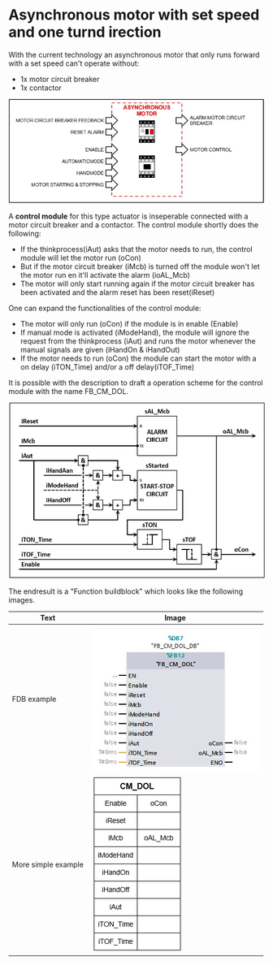 # Asynchronous motor with set speed and one turnd irection

With the current technology an asynchronous motor that only runs forward with a set speed can't operate without:
- 1x motor circuit breaker
- 1x contactor

![Object of a direct online motor ](../Ad06/Images/ObjectAsynchronousMotor.jpg)

A **control module** for this type actuator is inseperable connected with a motor circuit breaker and a contactor. The control module shortly does the following:
- If the thinkprocess(iAut) asks that the motor needs to run, the control module will let the motor run (oCon)
- But if the motor circuit breaker (iMcb) is turned off the module won't let the motor run en it'll activate the alarm (ioAL_Mcb)
- The motor will only start running again if the motor circuit breaker has been activated and the alarm reset has been reset(iReset)

One can expand the functionalities of the control module:
- The motor will only run (oCon) if the module is in enable (Enable)
- If manual mode is activated (iModeHand), the module will ignore the request from the thinkprocess (iAut) and runs the motor whenever the manual signals are given (iHandOn & iHandOut)
- If the motor needs to run (oCon) the module can start the motor with a on delay (iTON_Time) and/or a off delay(iTOF_Time)

It is possible with the description to draft a operation scheme for the control module with the name FB_CM_DOL.

![Operationscheme for a direct online control module ](../Ad06/Images/OperationschemeFB_CM_DOL.jpg)

The endresult is a "Function buildblock" which looks like the following images.

| Text | Image |
|--|---|
| FDB example  | ![TIA image of control module FB_CM_DOL](../Ad06/Images/TIA-FB_CM_DOL.jpg)  |
| More simple example  | ![Simple image of control module FB_CM_DOL ](../Ad06/Images/SimpleFB_CM_DOL.jpg)  |
